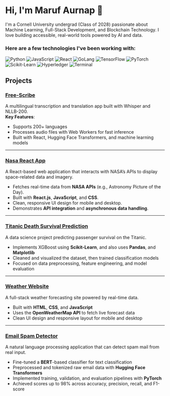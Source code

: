 # Hi, I'm Maruf Aurnap 👋

I'm a Cornell University undergrad (Class of 2028) passionate about Machine Learning, Full-Stack Development, and Blockchain Technology. I love building accessible, real-world tools powered by AI and data.

### Here are a few technologies I've been working with:
![Python](https://img.shields.io/badge/-Python-3776AB?style=for-the-badge&logo=python&logoColor=white)
![JavaScript](https://img.shields.io/badge/-JavaScript-F7DF1E?style=for-the-badge&logo=javascript&logoColor=black)
![React](https://img.shields.io/badge/-React.js-61DAFB?style=for-the-badge&logo=react&logoColor=black)
![GoLang](https://img.shields.io/badge/-GoLang-00ADD8?style=for-the-badge&logo=go&logoColor=white)
![TensorFlow](https://img.shields.io/badge/-TensorFlow-FF6F00?style=for-the-badge&logo=tensorflow&logoColor=white)
![PyTorch](https://img.shields.io/badge/-PyTorch-EE4C2C?style=for-the-badge&logo=pytorch&logoColor=white)
![Scikit-Learn](https://img.shields.io/badge/-Scikit_Learn-F7931E?style=for-the-badge&logo=scikit-learn&logoColor=white)
![Hyperledger](https://img.shields.io/badge/-Hyperledger-2DABB1?style=for-the-badge&logo=hyperledger&logoColor=white)
![Terminal](https://img.shields.io/badge/-Terminal-black?style=for-the-badge&logo=gnubash&logoColor=white)

## Projects

### [Free-Scribe](https://github.com/marnan4/free-scribe)
A multilingual transcription and translation app built with Whisper and NLLB-200.  
**Key Features**:
- Supports 200+ languages  
- Processes audio files with Web Workers for fast inference  
- Built with React, Hugging Face Transformers, and machine learning models
---
### [Nasa React App](https://github.com/marnan4/nasa-react-app)
A React-based web application that interacts with NASA’s APIs to display space-related data and imagery.
- Fetches real-time data from **NASA APIs** (e.g., Astronomy Picture of the Day).
- Built with **React.js**, **JavaScript**, and **CSS**.
- Clean, responsive UI design for mobile and desktop.
- Demonstrates **API integration** and **asynchronous data handling**.

---

### [Titanic Death Survival Prediction](https://github.com/marnan4/TitanicDeathSurvival)
A data science project predicting passenger survival on the Titanic.  
- Implements XGBoost using **Scikit-Learn**, and also uses **Pandas**, and **Matplotlib**  
- Cleaned and visualized the dataset, then trained classification models  
- Focused on data preprocessing, feature engineering, and model evaluation 

---
### [Weather Website](https://github.com/marnan4/Weather-Website)
A full-stack weather forecasting site powered by real-time data.  
- Built with **HTML**, **CSS**, and **JavaScript**  
- Uses the **OpenWeatherMap API** to fetch live forecast data  
- Clean UI design and responsive layout for mobile and desktop

---
### [Email Spam Detector](https://colab.research.google.com/drive/1gMOGZT8XWAj4hKewcOthNSVbQQwdscUW#scrollTo=1tGoIHEmdzGi)
A natural language processing application that can detect spam mail from real input.
 - Fine-tuned a **BERT**-based classifier for text classification
 - Preprocessed and tokenized raw email data with **Hugging Face Transformers**
 - Implemented training, validation, and evaluation pipelines with **PyTorch**
 - Achieved scores up to 98% across accuracy, precision, recall, and F1-score
 

